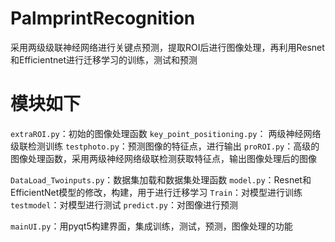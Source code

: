 # PalmprintRecognition
采用两级级联神经网络进行关键点预测，提取ROI后进行图像处理，再利用Resnet和Efficientnet进行迁移学习的训练，测试和预测
# 模块如下
`extraROI.py`：初始的图像处理函数
`key_point_positioning.py`： 两级神经网络级联检测训练
`testphoto.py`：预测图像的特征点，进行输出
`proROI.py`：高级的图像处理函数，采用两级神经网络级联检测获取特征点，输出图像处理后的图像

`DataLoad_Twoinputs.py`：数据集加载和数据集处理函数
`model.py`：Resnet和EfficientNet模型的修改，构建，用于进行迁移学习
`Train`：对模型进行训练
`testmodel`：对模型进行测试
`predict.py`：对图像进行预测

`mainUI.py`：用pyqt5构建界面，集成训练，测试，预测，图像处理的功能
